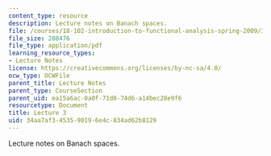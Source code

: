 ```yaml
---
content_type: resource
description: Lecture notes on Banach spaces.
file: /courses/18-102-introduction-to-functional-analysis-spring-2009/34aa7af3453590196e4c834ad62b8129_MIT18_102s09_lec03.pdf
file_size: 288476
file_type: application/pdf
learning_resource_types:
- Lecture Notes
license: https://creativecommons.org/licenses/by-nc-sa/4.0/
ocw_type: OCWFile
parent_title: Lecture Notes
parent_type: CourseSection
parent_uid: ea15a6ac-0a0f-71d0-74d6-a14bec28e9f6
resourcetype: Document
title: Lecture 3
uid: 34aa7af3-4535-9019-6e4c-834ad62b8129
---
```

Lecture notes on Banach spaces.